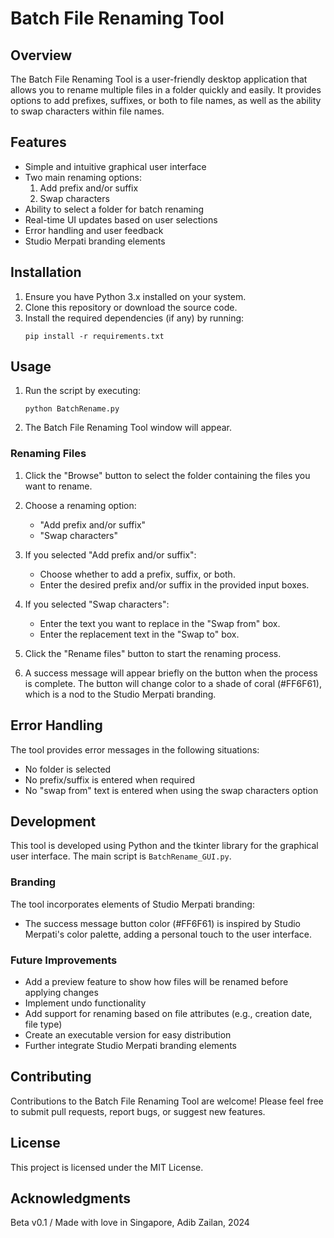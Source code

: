 # Batch File Renaming Tool

## Overview

The Batch File Renaming Tool is a user-friendly desktop application that allows you to rename multiple files in a folder quickly and easily. It provides options to add prefixes, suffixes, or both to file names, as well as the ability to swap characters within file names.

## Features

- Simple and intuitive graphical user interface
- Two main renaming options:
  1. Add prefix and/or suffix
  2. Swap characters
- Ability to select a folder for batch renaming
- Real-time UI updates based on user selections
- Error handling and user feedback
- Studio Merpati branding elements

## Installation

1. Ensure you have Python 3.x installed on your system.
2. Clone this repository or download the source code.
3. Install the required dependencies (if any) by running:
   ```
   pip install -r requirements.txt
   ```

## Usage

1. Run the script by executing:
   ```
   python BatchRename.py
   ```
2. The Batch File Renaming Tool window will appear.

### Renaming Files

1. Click the "Browse" button to select the folder containing the files you want to rename.
2. Choose a renaming option:
   - "Add prefix and/or suffix"
   - "Swap characters"

3. If you selected "Add prefix and/or suffix":
   - Choose whether to add a prefix, suffix, or both.
   - Enter the desired prefix and/or suffix in the provided input boxes.

4. If you selected "Swap characters":
   - Enter the text you want to replace in the "Swap from" box.
   - Enter the replacement text in the "Swap to" box.

5. Click the "Rename files" button to start the renaming process.

6. A success message will appear briefly on the button when the process is complete. The button will change color to a shade of coral (#FF6F61), which is a nod to the Studio Merpati branding.

## Error Handling

The tool provides error messages in the following situations:
- No folder is selected
- No prefix/suffix is entered when required
- No "swap from" text is entered when using the swap characters option

## Development

This tool is developed using Python and the tkinter library for the graphical user interface. The main script is `BatchRename_GUI.py`.

### Branding

The tool incorporates elements of Studio Merpati branding:
- The success message button color (#FF6F61) is inspired by Studio Merpati's color palette, adding a personal touch to the user interface.

### Future Improvements

- Add a preview feature to show how files will be renamed before applying changes
- Implement undo functionality
- Add support for renaming based on file attributes (e.g., creation date, file type)
- Create an executable version for easy distribution
- Further integrate Studio Merpati branding elements

## Contributing

Contributions to the Batch File Renaming Tool are welcome! Please feel free to submit pull requests, report bugs, or suggest new features.

## License

This project is licensed under the MIT License.

## Acknowledgments

Beta v0.1 / Made with love in Singapore, Adib Zailan, 2024
